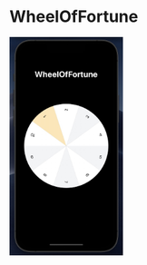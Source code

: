 # WheelOfFortune

<img src="https://raw.githubusercontent.com/bryakotkin/WheelOfFortune/main/screenshot.png" width="200">
 
